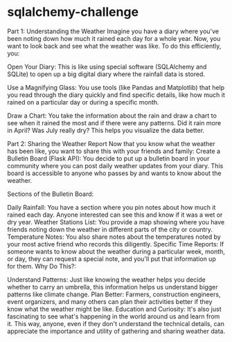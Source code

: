 # sqlalchemy-challenge

Part 1: Understanding the Weather
Imagine you have a diary where you've been noting down how much it rained each day for a whole year. Now, you want to look back and see what the weather was like. To do this efficiently, you:

Open Your Diary: This is like using special software (SQLAlchemy and SQLite) to open up a big digital diary where the rainfall data is stored.

Use a Magnifying Glass: You use tools (like Pandas and Matplotlib) that help you read through the diary quickly and find specific details, like how much it rained on a particular day or during a specific month.

Draw a Chart: You take the information about the rain and draw a chart to see when it rained the most and if there were any patterns. Did it rain more in April? Was July really dry? This helps you visualize the data better.


Part 2: Sharing the Weather Report
Now that you know what the weather has been like, you want to share this with your friends and family:
Create a Bulletin Board (Flask API): You decide to put up a bulletin board in your community where you can post daily weather updates from your diary. This board is accessible to anyone who passes by and wants to know about the weather.

Sections of the Bulletin Board:

Daily Rainfall: You have a section where you pin notes about how much it rained each day. Anyone interested can see this and know if it was a wet or dry year.
Weather Stations List: You provide a map showing where you have friends noting down the weather in different parts of the city or country.
Temperature Notes: You also share notes about the temperatures noted by your most active friend who records this diligently.
Specific Time Reports: If someone wants to know about the weather during a particular week, month, or day, they can request a special note, and you'll put that information up for them.
Why Do This?:

Understand Patterns: Just like knowing the weather helps you decide whether to carry an umbrella, this information helps us understand bigger patterns like climate change.
Plan Better: Farmers, construction engineers, event organizers, and many others can plan their activities better if they know what the weather might be like.
Education and Curiosity: It's also just fascinating to see what's happening in the world around us and learn from it.
This way, anyone, even if they don't understand the technical details, can appreciate the importance and utility of gathering and sharing weather data.
